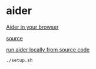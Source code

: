# aider

[Aider in your browser](https://aider.chat/docs/usage/browser.html)

[source](https://github.com/Aider-AI/aider.git)

[run aider locally from source code](https://aider.chat/docs/faq.html#how-can-i-run-aider-locally-from-source-code)

```bash
./setup.sh
```
